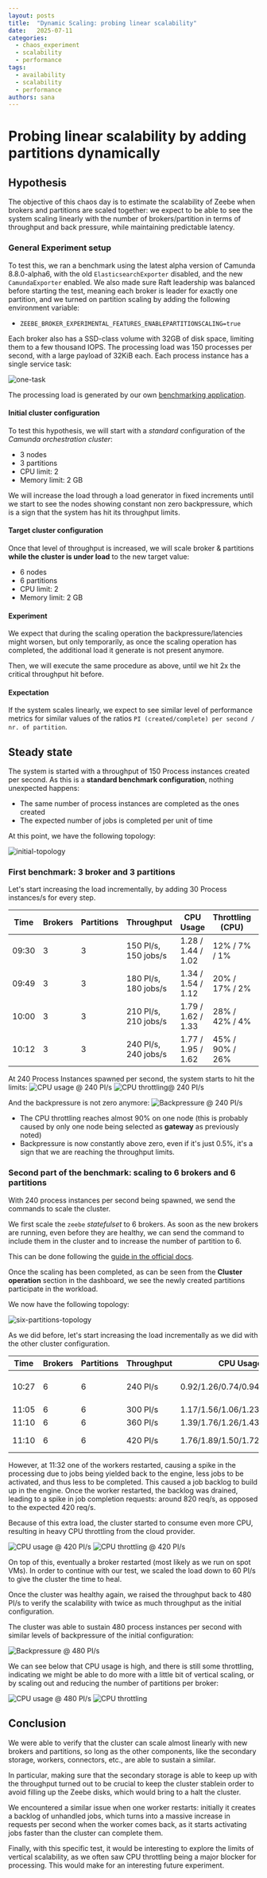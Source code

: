 ```yaml
---
layout: posts
title:  "Dynamic Scaling: probing linear scalability"
date:   2025-07-11
categories: 
  - chaos_experiment 
  - scalability
  - performance
tags:
  - availability
  - scalability
  - performance
authors: sana
---
```


# Probing linear scalability by adding partitions dynamically

## Hypothesis

The objective of this chaos day is to estimate the scalability of Zeebe when brokers and partitions are
scaled together: we expect to be able to see the system scaling linearly with the number of brokers/partition
in terms of throughput and back pressure, while maintaining predictable latency.

### General Experiment setup

To test this, we ran a benchmark using the latest alpha version of Camunda 8.8.0-alpha6, with the old
`ElasticsearchExporter` disabled, and the new `CamundaExporter` enabled. We also made sure Raft
leadership was balanced before starting the test, meaning each broker is leader for exactly one partition,
and we turned on partition scaling by adding the following environment variable:

- `ZEEBE_BROKER_EXPERIMENTAL_FEATURES_ENABLEPARTITIONSCALING=true`

Each broker also has a SSD-class volume with 32GB of disk space, limiting them to a few thousand IOPS.
The processing load was 150 processes per second, with a large payload of 32KiB each. Each process instance has
a single service task:

![one-task](./one_task.png)

The processing load is generated by our own [benchmarking application](https://github.com/camunda/camunda/tree/9e723b21b0e408fc2b97fd7d3f6b092af8e62dbe/benchmarks).

#### Initial cluster configuration

To test this hypothesis, we will start with a *standard* configuration of the *Camunda orchestration cluster*:

- 3 nodes
- 3 partitions
- CPU limit: 2
- Memory limit: 2 GB

We will increase the load through a load generator in fixed increments until we start to see the nodes showing constant non zero backpressure,
which is a sign that the system has hit its throughput limits.

#### Target cluster configuration

Once that level of throughput is increased, we will scale broker & partitions **while the cluster is under load** to the new target value:

- 6 nodes
- 6 partitions
- CPU limit: 2
- Memory limit: 2 GB

#### Experiment

We expect that during the scaling operation the backpressure/latencies might worsen,
but only temporarily, as once the scaling operation has completed,
the additional load it generate is not present anymore.

Then, we will execute the same procedure as above,
until we hit 2x the critical throughput hit before.

#### Expectation

If the system scales linearly, we expect to see similar level of performance metrics
for similar values of the ratios `PI (created/complete) per second / nr. of partition`.

## Steady state

The system is started with a throughput of 150 Process instances created per second.
As this is a **standard benchmark configuration**, nothing unexpected happens:

- The same number of process instances are completed as the ones created
- The expected number of jobs is completed per unit of time

At this point, we have the following topology:

![initial-topology](./initial-topology.png)

### First benchmark: 3 broker and 3 partitions

Let's start increasing the load incrementally, by adding 30 Process instances/s for every step.

| Time   | Brokers | Partitions | Throughput       | CPU Usage               | Throttling (CPU)        | Backpressure     |
|--------|---------|------------|------------------|-------------------------|-------------------------|------------------|
| 09:30  | 3       | 3          | 150 PI/s, 150 jobs/s | 1.28 / 1.44 / 1.02  | 12% / 7% / 1%          | 0                 |
| 09:49  | 3       | 3          | 180 PI/s, 180 jobs/s | 1.34 / 1.54 / 1.12  | 20% / 17% / 2%         | 0                 |
| 10:00  | 3       | 3          | 210 PI/s, 210 jobs/s | 1.79 / 1.62 / 1.33  | 28% / 42% / 4%         | 0                 |
| 10:12  | 3       | 3          | 240 PI/s, 240 jobs/s | 1.77 / 1.95 / 1.62  | 45% / 90% / 26%        | 0/0.5%            |

At 240 Process Instances spawned per second, the system starts to hit the limits:
![CPU usage @ 240 PI/s](./config_1_240_cpu.png)
![CPU throttling@ 240 PI/s](./config_1_240_cpu_throttling.png)

And the backpressure is not zero anymore:
![Backpressure @ 240 PI/s](./config_1_240_backpressure.png)

- The CPU throttling reaches almost 90% on one node (this is probably caused by only one node being selected as **gateway** as previously noted)
- Backpressure is now constantly above zero, even if it's just 0.5%, it's a sign that we are reaching the throughput limits.

### Second part of the benchmark: scaling to 6 brokers and 6 partitions

With 240 process instances per second being spawned, we send the commands to scale the cluster.

We first scale the `zeebe` *statefulset* to 6 brokers. As soon as the new brokers are running, even before they are healthy,
we can send the command to include them in the cluster and to increase the number of partition to 6.

This can be done following the [guide in the official docs](https://docs.camunda.io/docs/next/self-managed/zeebe-deployment/operations/cluster-scaling/#2b-scaling-brokers-and-partitions).

Once the scaling has been completed, as can be seen from the **Cluster operation** section in the dashboard, we see the newly created
partitions participate in the workload.

We now have the following topology:

![six-partitions-topology](./six-partitions-topology.png)

As we did before, let's start increasing the load incrementally as we did with the other cluster configuration.

| Time   | Brokers | Partitions | Throughput       | CPU Usage                                    | Throttling (CPU)                  | Backpressure         | Notes            |
|--------|---------|------------|------------------|----------------------------------------------|------------------------------------|----------------------|------------------|
| 10:27  | 6       | 6          | 240 PI/s         | 0.92/1.26/0.74/0.94/0.93/0.93                | 2.8/6.0/0.3/2.8/3.4/3.18     | 0                    | After scale up   |
| 11:05  | 6       | 6          | 300 PI/s         | 1.17/1.56/1.06/1.23/1.19/1.18                | 9%/29%/0.6%/9%/11%/10%     | 0                    | Stable           |
| 11:10  | 6       | 6          | 360 PI/s         | 1.39/1.76/1.26/1.43/1.37/1.42                | 19%/42%/2%/16%/21%/22%    | 0                    | Stable           |
| 11:10  | 6       | 6          | 420 PI/s         | 1.76/1.89/1.50/1.72/1.50/1.70                | 76%/84%/52%/71%/60%/65%     | 0 (spurts on 1 partition) | Pushing hard    |

However, at 11:32 one of the workers restarted, causing a spike in the processing due to jobs being yielded back to the engine, less jobs to be activated,
and thus less to be completed. This caused a job backlog to build up in the engine. Once the worker restarted, the backlog was drained, leading to a spike in
job completion requests: around 820 req/s, as opposed to the expected 420 req/s.

Because of this extra load, the cluster started to consume even more CPU, resulting in heavy CPU throttling from the cloud provider.

![CPU usage @ 420 PI/s](./config_2_420_cpu.png)
![CPU throttling @ 420 PI/s](./config_2_420_cpu_throttling.png)

On top of this, eventually a broker restarted (most likely as we run on spot VMs). In order to continue with our test, we scaled the load down to 60 PI/s
to give the cluster the time to heal.

Once the cluster was healthy again, we raised the throughput back to 480 PI/s to verify the scalability with twice as much throughput as the initial configuration.

The cluster was able to sustain 480 process instances per second with similar levels of backpressure of the initial configuration:

![Backpressure @ 480 PI/s](./config_2_480_backpressure.png)

We can see below that CPU usage is high, and there is still some throttling, indicating we might be able to do more with a little bit of vertical scaling, or by scaling out and reducing the number of partitions per broker:

![CPU usage @ 480 PI/s](./config_2_480_cpu.png)
![CPU throttling](./config_2_480_cpu_throttling.png)

## Conclusion

We were able to verify that the cluster can scale almost linearly with new brokers and partitions, so long as the other components, like the secondary storage, workers, connectors, etc., are able to sustain a similar.

In particular, making sure that the secondary storage is able to keep up with the throughput turned out to be crucial to keep the cluster stablein order to
avoid filling up the Zeebe disks, which would bring to a halt the cluster.

We encountered a similar issue when one worker restarts: initially it creates a backlog of unhandled jobs, which turns into a massive increase in requests per second when the worker comes back, as it starts activating jobs faster than the cluster can complete them.

Finally, with this specific test, it would be interesting to explore the limits of vertical scalability, as we often saw CPU throttling being a major blocker for processing. This would make for an interesting future experiment.
